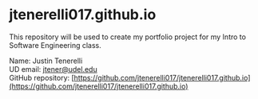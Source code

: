 # jtenerelli017.github.io
This repository will be used to create my portfolio project for my Intro to Software Engineering class.

Name: Justin Tenerelli  
UD email: jtener@udel.edu  
GitHub repository: [https://github.com/jtenerelli017/jtenerelli017.github.io](https://github.com/jtenerelli017/jtenerelli017.github.io)  
